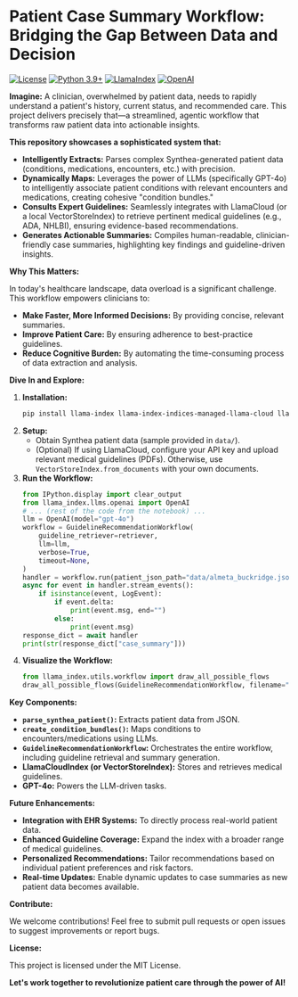 # Patient Case Summary Workflow: Bridging the Gap Between Data and Decision

[![License](https://img.shields.io/badge/License-MIT-blue.svg)](LICENSE) [![Python 3.9+](https://img.shields.io/badge/python-3.9+-blue.svg)](https://www.python.org/downloads/) [![LlamaIndex](https://img.shields.io/badge/LlamaIndex-Powered-brightgreen)](https://www.llamaindex.ai/) [![OpenAI](https://img.shields.io/badge/OpenAI-GPT--4o-red)](https://openai.com/)

**Imagine:** A clinician, overwhelmed by patient data, needs to rapidly understand a patient's history, current status, and recommended care. This project delivers precisely that—a streamlined, agentic workflow that transforms raw patient data into actionable insights.

**This repository showcases a sophisticated system that:**

* **Intelligently Extracts:** Parses complex Synthea-generated patient data (conditions, medications, encounters, etc.) with precision.
* **Dynamically Maps:** Leverages the power of LLMs (specifically GPT-4o) to intelligently associate patient conditions with relevant encounters and medications, creating cohesive "condition bundles."
* **Consults Expert Guidelines:** Seamlessly integrates with LlamaCloud (or a local VectorStoreIndex) to retrieve pertinent medical guidelines (e.g., ADA, NHLBI), ensuring evidence-based recommendations.
* **Generates Actionable Summaries:** Compiles human-readable, clinician-friendly case summaries, highlighting key findings and guideline-driven insights.

**Why This Matters:**

In today's healthcare landscape, data overload is a significant challenge. This workflow empowers clinicians to:

* **Make Faster, More Informed Decisions:** By providing concise, relevant summaries.
* **Improve Patient Care:** By ensuring adherence to best-practice guidelines.
* **Reduce Cognitive Burden:** By automating the time-consuming process of data extraction and analysis.

**Dive In and Explore:**

1.  **Installation:**
    ```bash
    pip install llama-index llama-index-indices-managed-llama-cloud llama-cloud llama-parse
    ```
2.  **Setup:**
    * Obtain Synthea patient data (sample provided in `data/`).
    * (Optional) If using LlamaCloud, configure your API key and upload relevant medical guidelines (PDFs). Otherwise, use `VectorStoreIndex.from_documents` with your own documents.
3.  **Run the Workflow:**
    ```python
    from IPython.display import clear_output
    from llama_index.llms.openai import OpenAI
    # ... (rest of the code from the notebook) ...
    llm = OpenAI(model="gpt-4o")
    workflow = GuidelineRecommendationWorkflow(
        guideline_retriever=retriever,
        llm=llm,
        verbose=True,
        timeout=None,
    )
    handler = workflow.run(patient_json_path="data/almeta_buckridge.json")
    async for event in handler.stream_events():
        if isinstance(event, LogEvent):
            if event.delta:
                print(event.msg, end="")
            else:
                print(event.msg)
    response_dict = await handler
    print(str(response_dict["case_summary"]))
    ```
4.  **Visualize the Workflow:**
    ```python
    from llama_index.utils.workflow import draw_all_possible_flows
    draw_all_possible_flows(GuidelineRecommendationWorkflow, filename="guideline_rec_workflow.html")
    ```

**Key Components:**

* **`parse_synthea_patient()`:** Extracts patient data from JSON.
* **`create_condition_bundles()`:** Maps conditions to encounters/medications using LLMs.
* **`GuidelineRecommendationWorkflow`:** Orchestrates the entire workflow, including guideline retrieval and summary generation.
* **LlamaCloudIndex (or VectorStoreIndex):** Stores and retrieves medical guidelines.
* **GPT-4o:** Powers the LLM-driven tasks.

**Future Enhancements:**

* **Integration with EHR Systems:** To directly process real-world patient data.
* **Enhanced Guideline Coverage:** Expand the index with a broader range of medical guidelines.
* **Personalized Recommendations:** Tailor recommendations based on individual patient preferences and risk factors.
* **Real-time Updates:** Enable dynamic updates to case summaries as new patient data becomes available.

**Contribute:**

We welcome contributions! Feel free to submit pull requests or open issues to suggest improvements or report bugs.

**License:**

This project is licensed under the MIT License.

**Let's work together to revolutionize patient care through the power of AI!**
